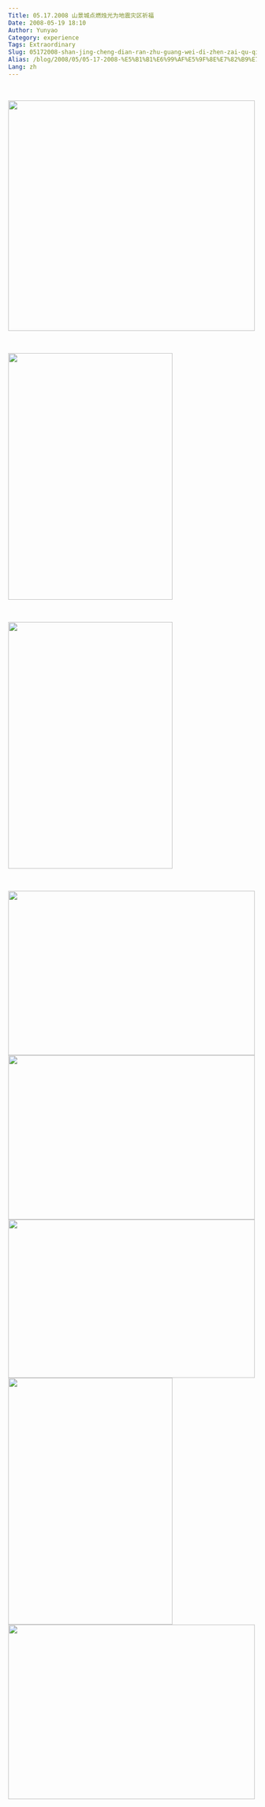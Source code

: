```yaml
---
Title: 05.17.2008 山景城点燃烛光为地震灾区祈福
Date: 2008-05-19 18:10
Author: Yunyao
Category: experience
Tags: Extraordinary
Slug: 05172008-shan-jing-cheng-dian-ran-zhu-guang-wei-di-zhen-zai-qu-qi-fu
Alias: /blog/2008/05/05-17-2008-%E5%B1%B1%E6%99%AF%E5%9F%8E%E7%82%B9%E7%87%83%E7%83%9B%E5%85%89%E4%B8%BA%E5%9C%B0%E9%9C%87%E7%81%BE%E5%8C%BA%E7%A5%88%E7%A6%8F
Lang: zh
---
```

 

<img src="https://farm4.static.flickr.com/3121/2506249710_912d9226f3.jpg?v=0" width="500" height="467" />

 

<img src="https://farm4.static.flickr.com/3046/2503985296_527c0c5ac1.jpg?v=0" width="333" height="500" />

 

<img src="https://farm3.static.flickr.com/2183/2503969608_feee4cbf5a.jpg?v=0" width="333" height="500" />

 

<img src="https://farm3.static.flickr.com/2235/2503099081_ec31087d2b.jpg?v=0" width="500" height="333" /><img src="https://farm3.static.flickr.com/2016/2503107987_c7bc4fcb25.jpg?v=0" width="500" height="333" /><img src="https://farm3.static.flickr.com/2339/2503109679_be30af353d.jpg?v=1211220396" width="500" height="321" /><img src="https://farm3.static.flickr.com/2016/2503096029_9367eb967e.jpg?v=0" width="333" height="500" /><img src="https://farm3.static.flickr.com/2121/2503900130_242ba93cc1.jpg?v=1211218878" width="500" height="354" />

 
